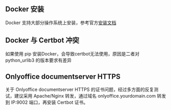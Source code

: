 
## Docker 安装

Docker 支持大部分操作系统上安装，参考官方[安装文档](https://docs.docker.com/engine/install/)

## Docker 与 Certbot 冲突

如果使用 pip 安装Docker，会导致certbot无法使用，原因是二者对 python_urlib3 的版本要求有差异

## Onlyoffice documentserver HTTPS

关于 Onlyoffice documentserver HTTPS 的证书问题，经过多方面的反复测试，建议采用 Apache/Nginx 转发，通过域名 onlyoffice.yourdomain.com 转发到 IP:9002 端口，再安装 Certbot 证书。


